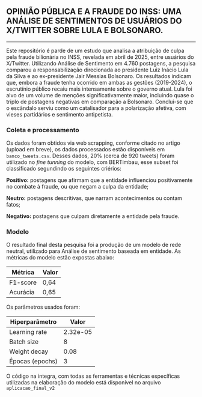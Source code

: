 ## OPINIÃO PÚBLICA E A FRAUDE DO INSS: UMA ANÁLISE DE SENTIMENTOS DE USUÁRIOS DO X/TWITTER SOBRE LULA E BOLSONARO. 
---
Este repositório é parde de um estudo que analisa a atribuição de culpa pela fraude bilionária no INSS, revelada em abril de 2025, entre usuários do X/Twitter. Utilizando Análise de Sentimento em 4.760 postagens, a pesquisa comparou a responsabilização direcionada ao presidente Luiz Inácio Lula da Silva e ao ex-presidente Jair Messias Bolsonaro. Os resultados indicam que, embora a fraude tenha ocorrido em ambas as gestões (2019-2024), o escrutínio público recaiu mais intensamente sobre o governo atual. Lula foi alvo de um volume de menções significativamente maior, incluindo quase o triplo de postagens negativas em comparação a Bolsonaro. Conclui-se que o escândalo serviu como um catalisador para a polarização afetiva, com vieses partidários e sentimento antipetista.

### Coleta e processamento 
Os dados foram obtidos via web scrapping, conforme citado no artigo (upload em breve), os dados processados estão disponíveis em ```banco_tweets.csv```. Desses dados, 20% (cerca de 920 tweets) foram utilizado no _fine tunning_ do modelo, com BERTimbau, esse subset foi classificado segundindo os seguintes criérios:

**Positivo:** postagens que afirmam que a entidade influenciou positivamente no combate à fraude, ou que negam a culpa da entidade;

**Neutro:** postagens descritivas, que narram acontecimentos ou contam fatos;

**Negativo:** postagens que culpam diretamente a entidade pela fraude.

### Modelo 
O resultado final desta pesquisa foi a produção de um modelo de rede neutral, utilizado para Análise de sentimento baseada em entidade. As métricas do modelo estão expostas abaixo:

| Métrica   | Valor |
|-----------|-------|
| F1-score  | 0,64  |
| Acurácia  | 0,65  |

Os parâmetros usados foram:

| Hiperparâmetro  | Valor     |
|-----------------|-----------|
| Learning rate   | 2.32e-05  |
| Batch size      | 8         |
| Weight decay    | 0.08      |
| Épocas (epochs) | 3         |

O código na integra, com todas as ferramentas e técnicas específicas utilizadas na elaboração do modelo está disponível no arquivo ```aplicacao_final_v2```
